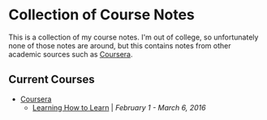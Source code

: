 # Collection of Course Notes

This is a collection of my course notes. I'm out of college, so unfortunately 
none of those notes are around, but this contains notes from other academic 
sources such as [Coursera](https://coursera.org/).

## Current Courses

* [Coursera](https://coursera.org/)
    - [Learning How to Learn](https://www.coursera.org/learn/learning-how-to-learn) 
      | *February 1 - March 6, 2016*
